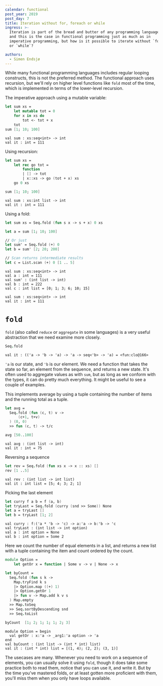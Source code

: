 ```yaml
---
calendar: functional
post_year: 2019
post_day: 7
title: Iteration without for, foreach or while
ingress: >-
  Iteration is part of the bread and butter of any programming language,
  and this is the case in functional programming just as much as in
  imperative programming, but how is it possible to iterate without `for`, `foreach`
  or `while`?

authors:
  - Simen Endsjø
---
```


While many functional programming languages includes regular looping constructs,
this is not the preferred method. The functional approach uses recursion, but
we'll rely on higher level functions like `fold` most of the time, which is
implemented in terms of the lower-level recursion.

The imperative approach using a mutable variable:

``` fsharp
let sum xs =
    let mutable tot = 0
    for x in xs do
        tot <- tot + x
    tot
sum [1; 10; 100]
```

``` example
val sum : xs:seq<int> -> int
val it : int = 111
```

Using recursion:

``` fsharp
let sum xs =
    let rec go tot =
        function
        | [] -> tot
        | x::xs -> go (tot + x) xs
    go 0 xs

sum [1; 10; 100]
```

``` example
val sum : xs:int list -> int
val it : int = 111
```

Using a fold:

``` fsharp
let sum xs = Seq.fold (fun s x -> s + x) 0 xs

let a = sum [1; 10; 100]

// Or just
let sum' = Seq.fold (+) 0
let b = sum' [2; 20; 200]

// Scan returns intermediate results
let c = List.scan (+) 0 [1 .. 5]
```

``` example
val sum : xs:seq<int> -> int
val a : int = 111
val sum' : (int list -> int)
val b : int = 222
val c : int list = [0; 1; 3; 6; 10; 15]
```

``` example
val sum : xs:seq<int> -> int
val it : int = 111
```

# `fold`

`fold` (also called `reduce` or `aggregate` in some languages) is a very
useful abstraction that we need examine more closely.

``` fsharp
Seq.fold
```

``` example
val it : (('a -> 'b -> 'a) -> 'a -> seq<'b> -> 'a) = <fun:clo@166>
```

`'a` is our state, and `'b` is our element. We need a function that
takes the state so far, an element from the sequence, and returns a new
state. It's often used to aggregate values as with `sum`, but as long as
we conform with the types, it can do pretty much everything. It might be
useful to see a couple of examples.

This implements average by using a tuple containing the number of items
and the running total as a tuple.

``` fsharp
let avg =
  Seq.fold (fun (c, t) v ->
      (c+1, t+v)
  ) (0, 0)
  >> fun (c, t) -> t/c

avg [50..100]
```

``` example
val avg : (int list -> int)
val it : int = 75
```

Reversing a sequence

``` fsharp
let rev = Seq.fold (fun xs x -> x :: xs) []
rev [1 ..5]
```

``` example
val rev : (int list -> int list)
val it : int list = [5; 4; 3; 2; 1]
```

Picking the last element

``` fsharp
let curry f a b = f (a, b)
let tryLast = Seq.fold (curry (snd >> Some)) None
let a = tryLast []
let b = tryLast [1; 2]
```

``` example
val curry : f:('a * 'b -> 'c) -> a:'a -> b:'b -> 'c
val tryLast : (int list -> int option)
val a : int option = None
val b : int option = Some 2
```

Here we count the number of equal elements in a list, and returns a new
list with a tuple containing the item and count ordered by the count.

``` fsharp
module Option =
    let getOr x = function | Some v -> v | None -> x

let byCount =
  Seq.fold (fun s k ->
    Map.tryFind k s
    |> Option.map ((+) 1)
    |> Option.getOr 1
    |> fun v -> Map.add k v s
  ) Map.empty
  >> Map.toSeq
  >> Seq.sortByDescending snd
  >> Seq.toList

byCount  [1; 2; 1; 1; 1; 2; 3]
```

``` example
module Option = begin
  val getOr : x:'a -> _arg1:'a option -> 'a
end
val byCount : (int list -> (int * int) list)
val it : (int * int) list = [(1, 4); (2, 2); (3, 1)]
```

The usecases are many. Whenever you need to work on a sequence of
elements, you can usually solve it using `fold`, though it does take
some practice both to read them, notice that you can use it, and write
it. But by the time you've mastered folds, or at least gotten more
proficient with them, you'll miss them when you only have loops
available.
